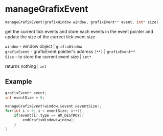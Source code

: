 # manageGrafixEvent
```c
manageGrafixEvent(grafixWindow window, grafixEvent** event, int* size)
```
get the current tick events and store each events in the event pointer and update the size of  the currect tick event size

`window` - window object | `grafixWindow` <br>
`grafixEvent` - grafixEvent pointer's address `(**)` | `grafixEvent**` <br>
`Size` - to store the current event size | `int*` <br>

returns nothing | `int`

## Example
```c
grafixEvent* event;
int eventSize = 0;

manageGrafixEvent(window,&event,&eventSize);
for(int i = 0; i < eventSize; i++){
    if(event[i].type == WM_DESTROY){
        endGrafixWindow(window);
    }
}
```
<br>
